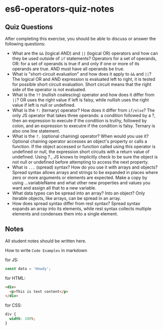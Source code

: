 # es6-operators-quiz-notes

## Quiz Questions

After completing this exercise, you should be able to discuss or answer the following questions:

- What are the `&&` (logical AND) and `||` (logical OR) operators and how can they be used outside of `if` statements?
  Operators for a set of operands, OR: for a set of operands is true if and only if one or more of its operands are true. AND must have all operands be true.
- What is "short-circuit evaluation" and how does it apply to `&&` and `||`?
  The logical OR and AND expression is evaluated left to right, it is tested for possible short circuit evaluation. Short circuit means that the right side of the operator is not evaluated.
- What is the `??` (nullish coalescing) operator and how does it differ from `||`?
  OR uses the right value if left is falsy, while nullish uses the right value if left is null or undefined.
- What is the `?:` (ternary) operator? How does it differ from `if/else`?
  The only JS operator that takes three operands: a condition followed by a ?, then an expression to execute if the condition is truthy, followed by colon, and an expression to executre if the condition is falsy. Ternary is also one line statement.
- What is the `?.` (optional chaining) operator? When would you use it?
  Optional chaining operator accesses an object's property or calls a function. If the object accessed or function called using this operator is undefined or null, the expression short circuits with a return value of undefined. Using ?., JS knows to implicitly check to be sure the object is not null or undefined before attempting to access the next property.
- What is `...` (spread) syntax? How do you use it with arrays and objects?
  Spread syntax allows arrays and strings to be expanded in places where zero or more arguments or elements are expected. Make a copy by using ...variableName and what other new properties and values you want and assign all that to a new variable.
- What data types can be spread into an array? Into an object?
  Only iterable objects, like arrays, can be spread in an array.
- How does spread syntax differ from rest syntax?
  Spread syntax expands an array into its elements, while rest syntax collects multiple elements and condenses them into a single element.

## Notes

All student notes should be written here.

How to write `Code Examples` in markdown

for JS:

```js
const data = 'Howdy';
```

for HTML:

```html
<div>
  <p>This is text content</p>
</div>
```

for CSS:

```css
div {
  width: 100%;
}
```
